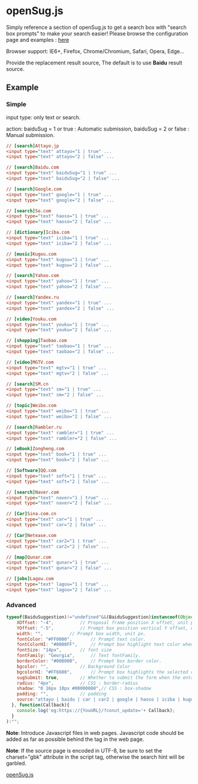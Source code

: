 # openSug.js
Simply reference a section of openSug.js to get a search box with "search box prompts" to make your search easier!
Please browse the configuration page and examples : [here](https://www.opensug.org/ "https://www.opensug.org/")

Browser support: IE6+, Firefox, Chrome/Chromium, Safari, Opera, Edge...

Provide the replacement result source, The default is to use **Baidu** result source.
## Example
### Simple
input type: only text or search.

action: baiduSug = 1 or true : Automatic submission, baiduSug = 2 or false : Manual submission.
```ini
// [search]Attayo.jp
<input type="text" attayo="1 | true" ... 
<input type="text" attayo="2 | false" ... 

// [search]Baidu.com
<input type="text" baiduSug="1 | true" ... 
<input type="text" baiduSug="2 | false" ... 

// [search]Google.com
<input type="text" google="1 | true" ... 
<input type="text" google="2 | false" ... 

// [search]So.com
<input type="text" haoso="1 | true" ... 
<input type="text" haoso="2 | false" ...

// [dictionary]Iciba.com
<input type="text" iciba="1 | true" ... 
<input type="text" iciba="2 | false" ... 

// [music]Kugou.com
<input type="text" kugou="1 | true" ... 
<input type="text" kugou="2 | false" ... 

// [search]Yahoo.com
<input type="text" yahoo="1 | true" ... 
<input type="text" yahoo="2 | false" ... 

// [search]Yandex.ru
<input type="text" yandex="1 | true" ... 
<input type="text" yandex="2 | false" ... 

// [video]Youku.com
<input type="text" youku="1 | true" ... 
<input type="text" youku="2 | false" ... 

// [shopping]Taobao.com
<input type="text" taobao="1 | true" ... 
<input type="text" taobao="2 | false" ... 

// [video]MGTV.com
<input type="text" mgtv="1 | true" ... 
<input type="text" mgtv="2 | false" ... 

// [search]SM.cn
<input type="text" sm="1 | true" ... 
<input type="text" sm="2 | false" ... 

// [topic]Weibo.com
<input type="text" weibo="1 | true" ... 
<input type="text" weibo="2 | false" ... 

// [search]Rambler.ru
<input type="text" rambler="1 | true" ... 
<input type="text" rambler="2 | false" ... 

// [eBook]Zongheng.com
<input type="text" book="1 | true" ... 
<input type="text" book="2 | false" ... 

// [Software]QQ.com
<input type="text" soft="1 | true" ... 
<input type="text" soft="2 | false" ... 

// [search]Naver.com
<input type="text" naver="1 | true" ... 
<input type="text" naver="2 | false" ... 

// [Car]Sina.com.cn
<input type="text" car="1 | true" ... 
<input type="text" car="2 | false" ... 

// [Car]Netease.com
<input type="text" car2="1 | true" ... 
<input type="text" car2="2 | false" ... 

// [map]Qunar.com
<input type="text" qunar="1 | true" ... 
<input type="text" qunar="2 | false" ... 

// [jobs]Lagou.com
<input type="text" lagou="1 | true" ... 
<input type="text" lagou="2 | false" ... 

```
### Advanced
```JavaScript
typeof(BaiduSuggestion)!="undefined"&&(BaiduSuggestion)instanceof(Object)&&typeof(BaiduSuggestion)=="object"&&BaiduSuggestion.id("inputObj")?BaiduSuggestion.bind("inputObj", {  // Input ID
	XOffset: "-4",			// Proposal frame position X offset, unit px.
	YOffset: "-5",			// Prompt box position vertical Y offset, unit px.
	width: "",			// Prompt box width, unit px.
	fontColor: "#FF0000",		// Prompt text color.
	fontColorHI: "#0000FF",		// Prompt box highlight text color when selected.
	fontSize: "14px",		// font size
	fontFamily: "Georgia",		// Text fontFamily.
	borderColor: "#008000",		// Prompt box border color.
	bgcolor: "",			// Background Color
	bgcolorHI: "#FF6600",		// Prompt box highlights the selected color.
	sugSubmit: true,		// Whether to submit the form when the entry in the prompt box is selected.
	radius: "4px",			// CSS : border-radius
	shadow: "0 16px 10px #00000080",// CSS : box-shadow
	padding: "",			// padding
	source:"attayo | baidu | car | car2 | google | haoso | iciba | kugou | lagou | mgtv | naver | qunar | rambler | sm | soft | taobao | weibo | yahoo | yandex | youku | [customize]" // customize = https://{URL}/?{query}=, Default Baidu.
  }, function(Callback){
	console.log('eg:https://{YouURL}/?conut_update='+ Callback);
  }
):"";
```

**Note**: Introduce Javascript files in web pages. Javascript code should be added as far as possible behind the tag in the web page.

**Note**: If the source page is encoded in UTF-8, be sure to set the charset="gbk" attribute in the script tag, otherwise the search hint will be garbled.

[openSug.js](//git.io/&& "https://opensug.github.io/js/opensug.js:88366ea100183396862e6143b09245dda184c95d")